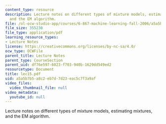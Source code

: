 ```yaml
---
content_type: resource
description: Lecture notes on different types of mixture models, estimating mixtures,
  and the EM algorithm.
file: /ol-ocw-studio-app/courses/6-867-machine-learning-fall-2006/a5a5b7b5a8c2eb7d7d23eac5c7f3a9af_lec15.pdf
file_size: 355230
file_type: application/pdf
learning_resource_types:
- Lecture Notes
license: https://creativecommons.org/licenses/by-nc-sa/4.0/
ocw_type: OCWFile
parent_title: Lecture Notes
parent_type: CourseSection
parent_uid: df76e597-6023-f703-940b-1629dd549ed2
resourcetype: Document
title: lec15.pdf
uid: a5a5b7b5-a8c2-eb7d-7d23-eac5c7f3a9af
video_files:
  video_thumbnail_file: null
video_metadata:
  youtube_id: null
---
```

Lecture notes on different types of mixture models, estimating mixtures, and the EM algorithm.